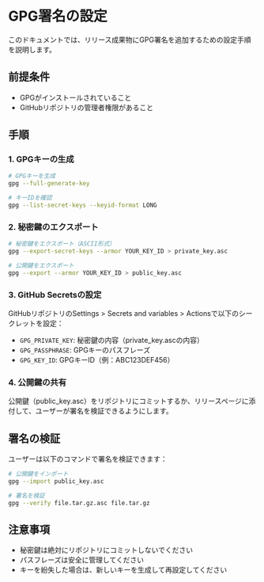 # GPG署名の設定

このドキュメントでは、リリース成果物にGPG署名を追加するための設定手順を説明します。

## 前提条件

- GPGがインストールされていること
- GitHubリポジトリの管理者権限があること

## 手順

### 1. GPGキーの生成

```bash
# GPGキーを生成
gpg --full-generate-key

# キーIDを確認
gpg --list-secret-keys --keyid-format LONG
```

### 2. 秘密鍵のエクスポート

```bash
# 秘密鍵をエクスポート（ASCII形式）
gpg --export-secret-keys --armor YOUR_KEY_ID > private_key.asc

# 公開鍵をエクスポート
gpg --export --armor YOUR_KEY_ID > public_key.asc
```

### 3. GitHub Secretsの設定

GitHubリポジトリのSettings > Secrets and variables > Actionsで以下のシークレットを設定：

- `GPG_PRIVATE_KEY`: 秘密鍵の内容（private_key.ascの内容）
- `GPG_PASSPHRASE`: GPGキーのパスフレーズ
- `GPG_KEY_ID`: GPGキーID（例：ABC123DEF456）

### 4. 公開鍵の共有

公開鍵（public_key.asc）をリポジトリにコミットするか、リリースページに添付して、ユーザーが署名を検証できるようにします。

## 署名の検証

ユーザーは以下のコマンドで署名を検証できます：

```bash
# 公開鍵をインポート
gpg --import public_key.asc

# 署名を検証
gpg --verify file.tar.gz.asc file.tar.gz
```

## 注意事項

- 秘密鍵は絶対にリポジトリにコミットしないでください
- パスフレーズは安全に管理してください
- キーを紛失した場合は、新しいキーを生成して再設定してください 